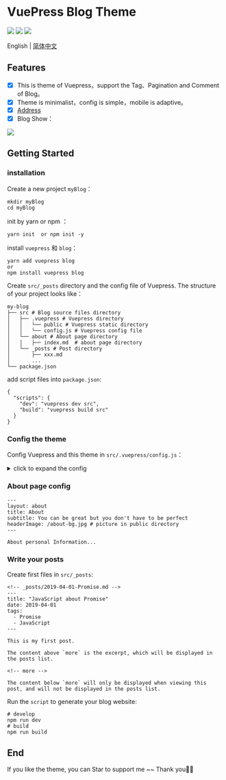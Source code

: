 # VuePress Blog Theme 

[![](https://img.shields.io/circleci/build/github/Keyan-Wang/blog)](https://circleci.com/gh/Keyan-Wang/blog)
[![](https://img.shields.io/npm/v/blog)](https://www.npmjs.com/package/blog)
[![](https://img.shields.io/github/license/Keyan-Wang/blog)](https://github.com/Keyan-Wang/blog/blob/master/LICENSE)

English | [简体中文](./README-zh.md)

## Features
- [x]  This is theme of Vuepress，support the Tag、Pagination and Comment of Blog。
- [x]  Theme is minimalist，config is simple，mobile is adaptive。
- [x] [Address](https://www.ydlcq.cn/)
- [x] Blog Show：

![](https://user-gold-cdn.xitu.io/2020/5/2/171d4a46cd1c4caf?w=599&h=287&f=gif&s=1994152)

## Getting Started

### installation
Create a new project `myBlog`：

```
mkdir myBlog
cd myBlog
```
init by yarn or npm ：

```
yarn init  or npm init -y
```
install `vuepress` 和 `blog`：

```
yarn add vuepress blog
or
npm install vuepress blog
```
Create `src/_posts` directory and the config file of Vuepress. The structure of your project looks like：

```
my-blog
├── src # Blog source files directory
│   ├── .vuepress # Vuepress directory
│   │   └── public # Vuepress static directory
│   │   └── config.js # Vuepress config file
│   └── about # About page directory
│   │   ├── index.md  # about page directory
│   └── _posts # Post directory
│       ├── xxx.md
│       ...
└── package.json
```

add script files into `package.json`:

```
{
  "scripts": {
    "dev": "vuepress dev src",
    "build": "vuepress build src"
  }
}
```

### Config the theme 
Config Vuepress and this theme in `src/.vuepress/config.js`：


<details>
  <summary>click to expand the config</summary>

    module.exports = {
          // Website title
          title: 'Top Blog',
          
          // Description of your website
          description: 'Personal Blog',
          
          // Favicon and others of website
          head: [
            ['link', { rel: 'icon', href: '/favicon.ico' }],
            ['meta', { name: 'viewport', content: 'width=device-width,initial-scale=1,user-scalable=no' }]
          ],
          
          // Theme to use
          theme: 'melodydl',
          
          // Theme config
          themeConfig: {
            title: 'Top Blog',

        // Personal information
        personalInfo: {
        
          // Nikename
          name: 'keyan',
          
          // Avatar image
          avatar: '/avatar-top.jpeg',
          
          // Background image in header
          headerBackgroundImg: '/avatar-bg.jpeg',
          
          // Introduction of yourself (HTML supported)
          description: 'In me the tiger sniffs the rose,
          
          // Email
          email: 'facecode@foxmail.com',
          
          // Location
          location: 'Shanghai, China'
        },
        // Header config (Optional)
        nav: [ 
          {text: 'HOME', link: '/' },
          {text: 'ABOUT', link: '/about/'},
          {text: 'TAGS', link: '/tags/'}      
        ],
        
        //  Background image of navbar in public directory 
        header: {
          home: {
            title: 'Top Blog', 
            subtitle: 'Happy Life, slowly meeting', 
            headerImage: '/home-bg.jpeg'
          },
          
          // title and background image about tag in public directory
          tags: {
            title: 'Tags', 
            subtitle: 'It took all my luck to meet you', 
            headerImage: '/tags-bg.jpg'
          },
          
          // background image of Post's navbar
          postHeaderImg: '/post-bg.jpeg',
        },
        
        // Accounts of SNS
        sns: {
          // Jianshu account and link
          "jianshu": { 
            account: "jianshu", 
            link: "https://www.jianshu.com/u/5dddaee8f351", 
          },
          
          // Weibo account and link
          "weibo": { 
            account: "",
            link: ""
          },
          
          // Zhihu account and link
          "zhihu": { 
            account: "zhihu",
            link: "https://www.zhihu.com/people/sheng-tang-de-xing-kong"
          },
          
          // Github account and link
          "github": { 
            account: "github",
            link: "https://github.com/Keyan-Wang"
          }
        },
        // Footer of website config
        footer: {
          // Gitbutton config
          gitbtn: {
            // github repository
            repository: "https://ghbtns.com/github-btn.html?user=Keyan-Wang&repo=vuepress-theme-top&type=star&count=true",
            frameborder: 0,
            scrolling: 0,
            width: "80px",
            height: "20px"
          },
          
          // Add footer content
          custom: `Copyright &copy; Top Blog 2020 <br /> 
            Theme By <a href="https://www.vuepress.cn/" target="_blank">VuePress</a>
            | <a href="https://www.github.com/Keyan-Wang/" target="_blank">Keyan-Wang</a>`
        },
        
        // Pagination config
        pagination: {
          // number of perPage
          perPage: 5,
        },
        
        // Comments config. See the [Posts Comments] section below.
        comments: {    
          owner: 'Keyan-Wang',
          repo: 'blog',
          clientId: 'dfba8ecad544784fec1f',
          clientSecret: '1358ac11bc8face24f598601991083e27372988d',
          autoCreateIssue: false,
        },
      }
    }
</details>

### About page config

```
---
layout: about 
title: About
subtitle: You can be great but you don't have to be perfect
headerImage: /about-bg.jpg # picture in public directory
---

About personal Information...
```

### Write your posts
Create first files in `src/_posts`:

```
<!-- _posts/2019-04-01-Promise.md -->
---
title: "JavaScript about Promise"
date: 2019-04-01
tags:
  - Promise
  - JavaScript
---

This is my first post.

The content above `more` is the excerpt, which will be displayed in the posts list.

<!-- more -->

The content below `more` will only be displayed when viewing this post, and will not be displayed in the posts list.

```

Run the `script` to generate your blog website:

```
# develop
npm run dev
# build
npm run build
```

## End
If you like the theme, you can Star to support me ~~ Thank you🙏🙏
